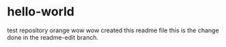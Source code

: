 # hello-world
test repository
orange wow wow created this readme file
this is the change done in the readme-edit branch.
